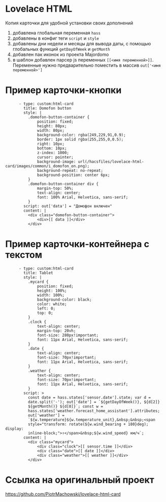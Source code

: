 # Lovelace HTML
Копия карточки для удобной установки своих дополнений

1. добавлена глобальная переменная `hass`
2. добавлены в конфиг теги `script` и `style`
3. добавлены дни недели и месяцы для вывода даты, с помощью глобальных функций `getDayOfWeek` и `getMonth`
4. добавлен пак иконок из проекта Majordomo
5. в шаблон добавлен парсер js переменных `[[<имя переменной>]]`. Переменные нужно предварительно поместить в массив `out['<имя переменной>']`

# Пример карточки-кнопки
```
      - type: custom:html-card
        title: Domofon button
        style: |
          .domofon-button-container {
              position: fixed;
              height: 80px;
              width: 80px;
              background-color: rgba(249,229,91,0.9);
              border: 1px solid rgba(255,255,0,0.5);
              right: 10px;
              bottom: 10px;
              z-index: 1000;
              cursor: pointer;
              background-image: url(/hacsfiles/lovelace-html-card/images/common/i_domofon_on.png);
              background-repeat: no-repeat;
              background-position: center 6px;
          }
          .domofon-button-container div {
              margin-top: 50%;
              text-align: center;
              font: 100% Arial, Helvetica, sans-serif;
          }
        script: out['data'] = "Домофон включен"
        content: |
          <div class="domofon-button-container">
              <div>[[ data ]]</div>
          </div>
```

# Пример карточки-контейнера с текстом
```
      - type: custom:html-card
        title: Tablet
        style: |
          .mycard {
              position: fixed;
              height: 100%;
              width: 100%;
              background-color: black;
              color: white;
              left: 0;
              top: 0;
          }
          .clock {
              text-align: center;
              margin-top: 20vh;
              font-size: 280px!important;
              font: 11px Arial, Helvetica, sans-serif;
          }
          .date {
              text-align: center;
              font-size: 70px!important;
              font: 11px Arial, Helvetica, sans-serif;
          }
          .weather {
              text-align: center;
              font-size: 70px!important;
              font: 11px Arial, Helvetica, sans-serif;
          }
        script: >
          const date = hass.states['sensor.date'].state; var d =
          date.split('-'); out['date'] = `${getDayOfWeek()}, ${d[2]}
          ${getMonth()} ${d[0]}`; const w =
          hass.states['weather.forecast_home_assistant'].attributes;
          out['weather'] =
          `${w.temperature}${w.temperature_unit},&nbsp;&nbsp;<span
          style="transform: rotate(${w.wind_bearing + 180}deg); display:
          inline-block;">↑</span>&nbsp;${w.wind_speed} км/ч`;
        content: |
          <div class="mycard">
              <div class="clock">[[ sensor.time ]]</div>
              <div class="date">[[ date ]]</div>
              <div class="weather">[[ weather ]]</div>
          </div>
```
# Ссылка на оригинальный проект
https://github.com/PiotrMachowski/lovelace-html-card